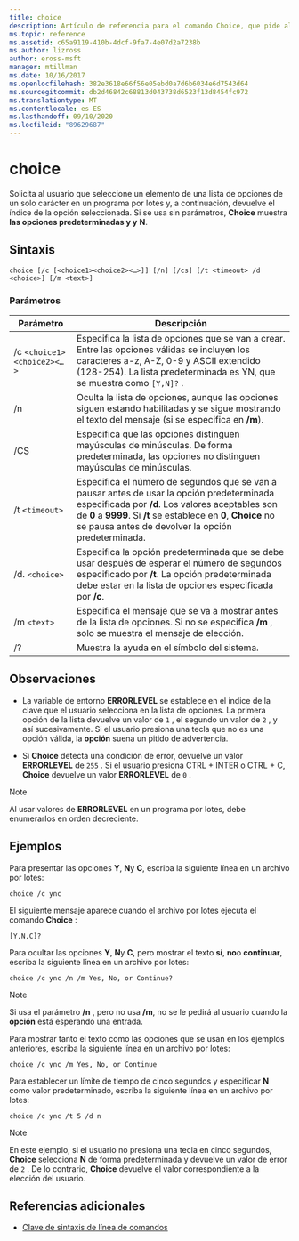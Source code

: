 ```yaml
---
title: choice
description: Artículo de referencia para el comando Choice, que pide al usuario que seleccione un elemento de una lista de opciones de un solo carácter en un programa por lotes y, a continuación, devuelve el índice de la opción seleccionada.
ms.topic: reference
ms.assetid: c65a9119-410b-4dcf-9fa7-4e07d2a7238b
ms.author: lizross
author: eross-msft
manager: mtillman
ms.date: 10/16/2017
ms.openlocfilehash: 382e3618e66f56e05ebd0a7d6b6034e6d7543d64
ms.sourcegitcommit: db2d46842c68813d043738d6523f13d8454fc972
ms.translationtype: MT
ms.contentlocale: es-ES
ms.lasthandoff: 09/10/2020
ms.locfileid: "89629687"
---
```

# <a name="choice"></a>choice

Solicita al usuario que seleccione un elemento de una lista de opciones de un solo carácter en un programa por lotes y, a continuación, devuelve el índice de la opción seleccionada. Si se usa sin parámetros, **Choice** muestra **las opciones predeterminadas y y** **N**.

## <a name="syntax"></a>Sintaxis

```
choice [/c [<choice1><choice2><…>]] [/n] [/cs] [/t <timeout> /d <choice>] [/m <text>]
```

### <a name="parameters"></a>Parámetros

| Parámetro | Descripción |
| --------- | ----------- |
| /c `<choice1><choice2><…>` | Especifica la lista de opciones que se van a crear. Entre las opciones válidas se incluyen los caracteres a-z, A-Z, 0-9 y ASCII extendido (128-254). La lista predeterminada es YN, que se muestra como `[Y,N]?` . |
| /n | Oculta la lista de opciones, aunque las opciones siguen estando habilitadas y se sigue mostrando el texto del mensaje (si se especifica en **/m**). |
| /CS | Especifica que las opciones distinguen mayúsculas de minúsculas. De forma predeterminada, las opciones no distinguen mayúsculas de minúsculas. |
| /t `<timeout>` | Especifica el número de segundos que se van a pausar antes de usar la opción predeterminada especificada por **/d**. Los valores aceptables son de **0** a **9999**. Si **/t** se establece en **0**, **Choice** no se pausa antes de devolver la opción predeterminada. |
| /d. `<choice>` | Especifica la opción predeterminada que se debe usar después de esperar el número de segundos especificado por **/t**. La opción predeterminada debe estar en la lista de opciones especificada por **/c**. |
| /m `<text>` | Especifica el mensaje que se va a mostrar antes de la lista de opciones. Si no se especifica **/m** , solo se muestra el mensaje de elección. |
| /? | Muestra la ayuda en el símbolo del sistema. |

## <a name="remarks"></a>Observaciones

- La variable de entorno **ERRORLEVEL** se establece en el índice de la clave que el usuario selecciona en la lista de opciones. La primera opción de la lista devuelve un valor de `1` , el segundo un valor de `2` , y así sucesivamente. Si el usuario presiona una tecla que no es una opción válida, la **opción** suena un pitido de advertencia.

- Si **Choice** detecta una condición de error, devuelve un valor **ERRORLEVEL** de `255` . Si el usuario presiona CTRL + INTER o CTRL + C, **Choice** devuelve un valor **ERRORLEVEL** de `0` .

> [!NOTE]
> Al usar valores de **ERRORLEVEL** en un programa por lotes, debe enumerarlos en orden decreciente.

## <a name="examples"></a>Ejemplos

Para presentar las opciones **Y**, **N**y **C**, escriba la siguiente línea en un archivo por lotes:

```
choice /c ync
```

El siguiente mensaje aparece cuando el archivo por lotes ejecuta el comando **Choice** :

```
[Y,N,C]?
```

Para ocultar las opciones **Y**, **N**y **C**, pero mostrar el texto **sí**, **no**o **continuar**, escriba la siguiente línea en un archivo por lotes:

```
choice /c ync /n /m Yes, No, or Continue?
```

> [!NOTE]
> Si usa el parámetro **/n** , pero no usa **/m**, no se le pedirá al usuario cuando la **opción** está esperando una entrada.

Para mostrar tanto el texto como las opciones que se usan en los ejemplos anteriores, escriba la siguiente línea en un archivo por lotes:

```
choice /c ync /m Yes, No, or Continue
```

Para establecer un límite de tiempo de cinco segundos y especificar **N** como valor predeterminado, escriba la siguiente línea en un archivo por lotes:

```
choice /c ync /t 5 /d n
```

> [!NOTE]
> En este ejemplo, si el usuario no presiona una tecla en cinco segundos, **Choice** selecciona **N** de forma predeterminada y devuelve un valor de error de `2` . De lo contrario, **Choice** devuelve el valor correspondiente a la elección del usuario.

## <a name="additional-references"></a>Referencias adicionales

- [Clave de sintaxis de línea de comandos](command-line-syntax-key.md)
